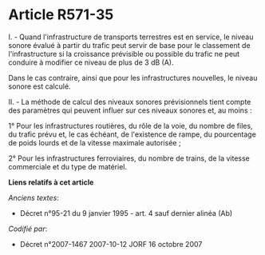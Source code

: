 # Article R571-35

I. - Quand l'infrastructure de transports terrestres est en service, le niveau sonore évalué à partir du trafic peut servir
de base pour le classement de l'infrastructure si la croissance prévisible ou possible du trafic ne peut conduire à modifier
ce niveau de plus de 3 dB (A).

Dans le cas contraire, ainsi que pour les infrastructures nouvelles, le niveau sonore est calculé.

II. - La méthode de calcul des niveaux sonores prévisionnels tient compte des paramètres qui peuvent influer sur ces niveaux
sonores et, au moins :

1° Pour les infrastructures routières, du rôle de la voie, du nombre de files, du trafic prévu et, le cas échéant, de
l'existence de rampe, du pourcentage de poids lourds et de la vitesse maximale autorisée ;

2° Pour les infrastructures ferroviaires, du nombre de trains, de la vitesse commerciale et du type de matériel.

**Liens relatifs à cet article**

_Anciens textes_:

  - Décret n°95-21 du 9 janvier 1995 - art. 4 sauf dernier alinéa (Ab)

_Codifié par_:

  - Décret n°2007-1467 2007-10-12 JORF 16 octobre 2007
